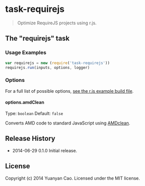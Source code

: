 # task-requirejs
> Optimize RequireJS projects using r.js.

## The "requirejs" task

### Usage Examples

```js
var requirejs = new (require('task-requirejs'))
requirejs.run(inputs, options, logger)
```

### Options

For a full list of possible options, [see the r.js example build file](https://github.com/jrburke/r.js/blob/master/build/example.build.js).

#### options.amdClean
Type: `boolean`
Default: `false`

Converts AMD code to standard JavaScript using [AMDclean](https://github.com/gfranko/amdclean).

## Release History
* 2014-06-29    0.1.0    Initial release.

## License
Copyright (c) 2014 Yuanyan Cao. Licensed under the MIT license.
